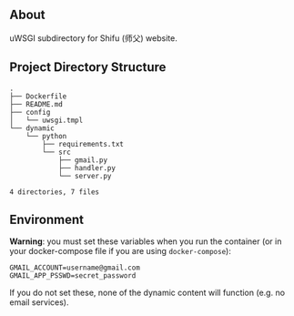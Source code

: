 ## About
uWSGI subdirectory for Shifu (师父) website.

## Project Directory Structure
```
.
├── Dockerfile
├── README.md
├── config
│   └── uwsgi.tmpl
└── dynamic
    └── python
        ├── requirements.txt
        └── src
            ├── gmail.py
            ├── handler.py
            └── server.py

4 directories, 7 files
```

## Environment
**Warning**: you must set these variables when you run the container (or in your
docker-compose file if you are using `docker-compose`):

```
GMAIL_ACCOUNT=username@gmail.com
GMAIL_APP_PSSWD=secret_password
```

If you do not set these, none of the dynamic content will function (e.g. no
email services).
